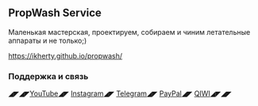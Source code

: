 ## PropWash Service
Маленькая мастерская, проектируем, собираем и чиним летательные аппараты и не только;)

https://ikherty.github.io/propwash/

### Поддержка и связь
◢◤◢◤[YouTube](https://www.youtube.com/c/PropWashService)◢◤
[Instagram](https://www.instagram.com/ikherty)◢◤
[Telegram](https://t.me/ValentinaPetrenko)◢◤
[PayPal](https://www.paypal.me/ikherty)◢◤
[QIWI](https://qiwi.com/n/IKHERTY)◢◤◢◤
